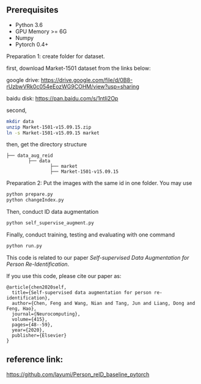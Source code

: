 ## Prerequisites
- Python 3.6
- GPU Memory >= 6G
- Numpy
- Pytorch 0.4+

Preparation 1: create folder for dataset.

first, download Market-1501 dataset from the links below:

google drive: https://drive.google.com/file/d/0B8-rUzbwVRk0c054eEozWG9COHM/view?usp=sharing

baidu disk: https://pan.baidu.com/s/1ntIi2Op

second,
```bash
mkdir data
unzip Market-1501-v15.09.15.zip
ln -s Market-1501-v15.09.15 market
``` 
then, get the directory structure
``` 
├── data_aug_reid
        ├── data
                ├── market
                ├── Market-1501-v15.09.15
``` 


Preparation 2: Put the images with the same id in one folder. You may use 
```bash
python prepare.py
python changeIndex.py
```

Then, conduct ID data augmentation
```bash
python self_supervise_augment.py
```

Finally, conduct training, testing and evaluating with one command
```bash
python run.py
```

This code is related to our paper _Self-supervised Data Augmentation for Person Re-Identification_.

If you use this code, please cite our paper as:
```
@article{chen2020self,
  title={Self-supervised data augmentation for person re-identification},
  author={Chen, Feng and Wang, Nian and Tang, Jun and Liang, Dong and Feng, Hao},
  journal={Neurocomputing},
  volume={415},
  pages={48--59},
  year={2020},
  publisher={Elsevier}
}
```






## reference link:
https://github.com/layumi/Person_reID_baseline_pytorch


